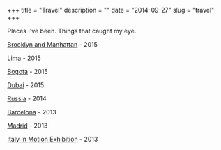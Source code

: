 +++
title = "Travel"
description = ""
date = "2014-09-27"
slug = "travel"
+++

Places I've been. Things that caught my eye.

[Brooklyn and Manhattan](../brooklyn/) - 2015

[Lima](../lima/) - 2015

[Bogota](../bogota/) - 2015

[Dubai](../dubai/) - 2015

[Russia](../russia/) - 2014

[Barcelona](../barcelona/) - 2013

[Madrid](../madrid/) - 2013

[Italy In Motion Exhibition](../italyinmotion/) - 2013
